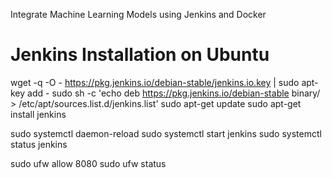Integrate Machine Learning Models using Jenkins and Docker

# Jenkins Installation on Ubuntu

wget -q -O - https://pkg.jenkins.io/debian-stable/jenkins.io.key | sudo apt-key add -
sudo sh -c 'echo deb https://pkg.jenkins.io/debian-stable binary/ > /etc/apt/sources.list.d/jenkins.list'
sudo apt-get update
sudo apt-get install jenkins

sudo systemctl daemon-reload
sudo systemctl start jenkins
sudo systemctl status jenkins

sudo ufw allow 8080
sudo ufw status

